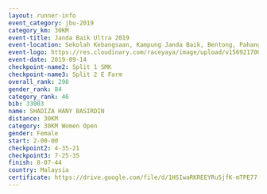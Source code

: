 ```yaml
---
layout: runner-info 
event_category: jbu-2019 
category_km: 30KM 
event-title: Janda Baik Ultra 2019 
event-location: Sekolah Kebangsaan, Kampung Janda Baik, Bentong, Pahang, Malaysia 
event-logo: https://res.cloudinary.com/raceyaya/image/upload/v1569217009/logo/janda-baik_vch1pc.jpg 
event-date: 2019-09-14 
checkpoint-name2: Split 1 SMK 
checkpoint-name3: Split 2 E Farm 
overall_rank: 298
gender_rank: 84
category_rank: 46
bib: 33003
name: SHADIZA HANY BASIRDIN
distance: 30KM
category: 30KM Women Open
gender: Female
start: 2-00-00
checkpoint2: 4-35-21
checkpoint3: 7-25-35
finish: 8-07-44
country: Malaysia
certificate: https://drive.google.com/file/d/1HSIwaRKREEYRu5jfK-mTPE77-BEtl1Kg/view?usp=sharing
---
```

